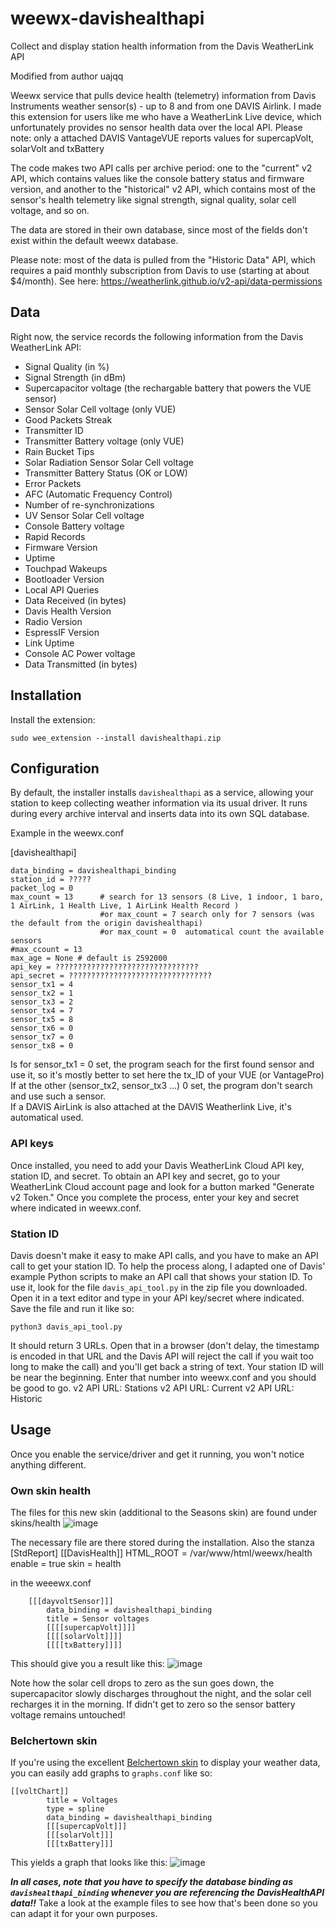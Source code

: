 # weewx-davishealthapi
Collect and display station health information from the Davis WeatherLink API

Modified from author uajqq

Weewx service that pulls device health (telemetry) information from Davis Instruments weather sensor(s) - up to 8 and from one DAVIS Airlink. 
I made this extension for users like me who have a WeatherLink Live device, which unfortunately provides no sensor health data over the local API. 
Please note: only a attached DAVIS VantageVUE  reports values for supercapVolt, solarVolt and txBattery

The code makes two API calls per archive period: 
one to the "current" v2 API, which contains values like the console battery status and firmware version, 
and another to the "historical" v2 API, which contains most of the sensor's health telemetry like signal strength, signal quality, 
solar cell voltage, and so on.

The data are stored in their own database, since most of the fields don't exist within the default weewx database. 

Please note: most of the data is pulled from the "Historic Data" API, which 
requires a paid monthly subscription from Davis to use (starting at about $4/month). 
See here: https://weatherlink.github.io/v2-api/data-permissions

## Data
Right now, the service records the following information from the Davis WeatherLink API:

- Signal Quality (in %)
- Signal Strength (in dBm)
- Supercapacitor voltage (the rechargable battery that powers the VUE sensor)
- Sensor Solar Cell voltage (only VUE)
- Good Packets Streak
- Transmitter ID
- Transmitter Battery voltage (only VUE)
- Rain Bucket Tips
- Solar Radiation Sensor Solar Cell voltage
- Transmitter Battery Status (OK or LOW)
- Error Packets
- AFC (Automatic Frequency Control)
- Number of re-synchronizations
- UV Sensor Solar Cell voltage
- Console Battery voltage
- Rapid Records
- Firmware Version
- Uptime
- Touchpad Wakeups
- Bootloader Version
- Local API Queries
- Data Received (in bytes)
- Davis Health Version
- Radio Version
- EspressIF Version
- Link Uptime
- Console AC Power voltage
- Data Transmitted (in bytes)

## Installation
Install the extension:

`sudo wee_extension --install davishealthapi.zip`


## Configuration
By default, the installer installs `davishealthapi` as a service, allowing your station to keep collecting weather information via its usual driver. 
It runs during every archive interval and inserts data into its own SQL database.

Example in the weewx.conf

[davishealthapi]

    data_binding = davishealthapi_binding
    station_id = ?????
    packet_log = 0
    max_count = 13		# search for 13 sensors (8 Live, 1 indoor, 1 baro, 1 AirLink, 1 Health Live, 1 AirLink Health Record ) 
                  		#or max_count = 7 search only for 7 sensors (was the default from the origin davishealthapi)
                  		#or max_count = 0  automatical count the available sensors
    #max_ccount = 13
    max_age = None # default is 2592000
    api_key = ????????????????????????????????
    api_secret = ????????????????????????????????
    sensor_tx1 = 4
    sensor_tx2 = 1
    sensor_tx3 = 2
    sensor_tx4 = 7
    sensor_tx5 = 8
    sensor_tx6 = 0
    sensor_tx7 = 0
    sensor_tx8 = 0

Is for sensor_tx1 = 0 set, the program seach for the first found sensor and use it, 
so it's mostly better to set here the tx_ID of your VUE (or VantagePro)
If at the other (sensor_tx2, sensor_tx3 ...) 0 set, the program don't search and use such a sensor.  
If a DAVIS AirLink is also attached at the DAVIS Weatherlink Live, it's automatical used. 

### API keys
Once installed, you need to add your Davis WeatherLink Cloud API key, station ID, and secret. 
To obtain an API key and secret, go to your WeatherLink Cloud account page and look for a button marked "Generate v2 Token." 
Once you complete the process, enter your key and secret where indicated in weewx.conf.

### Station ID
Davis doesn't make it easy to make API calls, and you have to make an API call to get your station ID. 
To help the process along, I adapted one of Davis' example Python scripts to make an API call that shows your station ID. 
To use it, look for the file `davis_api_tool.py` in the zip file you downloaded. 
Open it in a text editor and type in your API key/secret where indicated. 
Save the file and run it like so:

`python3 davis_api_tool.py`

It should return 3 URLs. Open that in a browser (don't delay, the timestamp is encoded in that URL and the Davis API will reject the call 
if you wait too long to make the call) and you'll get back a string of text. Your station ID will be near the beginning. 
Enter that number into weewx.conf and you should be good to go.
v2 API URL: Stations
v2 API URL: Current
v2 API URL: Historic

## Usage

Once you enable the service/driver and get it running, you won't notice anything different. 

### Own skin health
The files for this new skin (additional to the Seasons skin) are found under 
skins/health
![image](https://user-images.githubusercontent.com/93549501/145085770-f78fd1e3-a665-4138-b0c8-d63e66600e86.png)


The necessary file are there stored during the installation.
Also the stanza 
  [StdReport]
    [[DavisHealth]] 
        HTML_ROOT = /var/www/html/weewx/health
        enable = true
        skin = health
 
in the weeewx.conf

        [[[dayvoltSensor]]]
            data_binding = davishealthapi_binding
            title = Sensor voltages
            [[[[supercapVolt]]]]
            [[[[solarVolt]]]]
            [[[[txBattery]]]]

This should give you a result like this:
![image](https://user-images.githubusercontent.com/93549501/145085241-ac378d93-6fd3-427e-a948-9a5a27523066.png)

Note how the solar cell drops to zero as the sun goes down, the supercapacitor slowly discharges throughout the night, 
and the solar cell recharges it in the morning. If didn't get to zero so the sensor battery voltage remains untouched!

### Belchertown skin
If you're using the excellent [Belchertown skin](https://github.com/poblabs/weewx-belchertown) to display your weather data, 
you can easily add graphs to `graphs.conf` like so:

```
[[voltChart]]
        title = Voltages
        type = spline
        data_binding = davishealthapi_binding
        [[[supercapVolt]]]
        [[[solarVolt]]]
        [[[txBattery]]] 
```

This yields a graph that looks like this:
![image](https://user-images.githubusercontent.com/93549501/145085504-0a7e4f9a-634f-48d5-800c-9972d5bef002.png)


***In all cases, note that you have to specify the database binding as `davishealthapi_binding` whenever you are referencing the DavisHealthAPI data!!*** Take a look at the example files to see how that's been done so you can adapt it for your own purposes.
